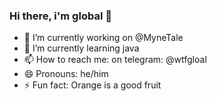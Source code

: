### Hi there, i'm global 👋


- 🔭 I’m currently working on @MyneTale
- 🌱 I’m currently learning java
- 📫 How to reach me: on telegram: @wtfgloal
- 😄 Pronouns: he/him
- ⚡ Fun fact: Orange is a good fruit

